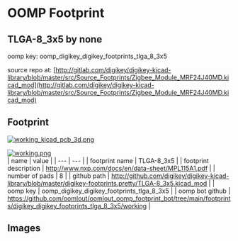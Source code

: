 # OOMP Footprint  
## TLGA-8_3x5  by none  
  
oomp key: oomp_digikey_digikey_footprints_tlga_8_3x5  
  
source repo at: [http://gitlab.com/digikey/digikey-kicad-library/blob/master/src/Source_Footprints/Zigbee_Module_MRF24J40MD.kicad_mod](http://gitlab.com/digikey/digikey-kicad-library/blob/master/src/Source_Footprints/Zigbee_Module_MRF24J40MD.kicad_mod)  
## Footprint  
  
[![working_kicad_pcb_3d.png](working_kicad_pcb_3d_600.png)](working_kicad_pcb_3d.png)  
  
[![working.png](working_600.png)](working.png)  
| name | value | 
| --- | --- | 
| footprint name | TLGA-8_3x5 | 
| footprint description | http://www.nxp.com/docs/en/data-sheet/MPL115A1.pdf | 
| number of pads | 8 | 
| github path | http://github.com/digikey/digikey-kicad-library/blob/master/digikey-footprints.pretty/TLGA-8_3x5.kicad_mod | 
| oomp key | oomp_digikey_digikey_footprints_tlga_8_3x5 | 
| oomp bot github | https://github.com/oomlout/oomlout_oomp_footprint_bot/tree/main/footprints/digikey_digikey_footprints_tlga_8_3x5/working | 
## Images  

